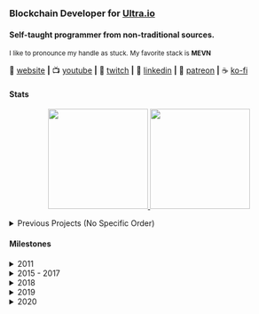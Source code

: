 
### Blockchain Developer for [Ultra.io][ultra-io]
#### Self-taught programmer from non-traditional sources.

<sup>I like to pronounce my handle as stuck. My favorite stack is **MEVN**</sup>

🏡 [website][website] **|** 
📺 [youtube][youtube] **|** 
🎥 [twitch][twitch] **|** 
👔 [linkedin][linkedin] **|**
💸 [patreon][patreon] **|**
☕ [ko-fi][kofi]

#### Stats

<p align="center">
<a href="https://github.com/stuyk">
  <img height="180em" src="https://github-readme-stats-eight-theta.vercel.app/api?username=stuyk&show_icons=true&theme=vue-dark&include_all_commits=true&count_private=true" />
  <img height="180em" src="https://github-readme-stats-eight-theta.vercel.app/api/top-langs/?username=stuyk&layout=compact&exclude_lang=java+r&theme=vue-dark" />
</a>
</p>

<details>
  <summary>Previous Projects (No Specific Order)</summary>
  
- Simply Modular Housing for Fallout 4
  
- Alternate Settlements for Fallout 4

- Bunker Builder for Fallout 4

- HD Bandanas for Fallout 4

- Prodcedural Dungeon Script for Fallout 4

- Settlement Keywords for Fallout 4

- Settlement Blueprints for Fallout 4

- Industrial Jungle for Alien Swarm

- Frosty for Alien Swarm

- Brute Gulch for Halo Online

- Ravine Gulch for Halo Online

- Slumber Jack a Prototype Game built with Unity

- Dangerous Underground Mining a Minecraft Plugin for Spigot

- Essence a Roleplay Server Framework for GTANetwork for GTA:V

- Scatter & EOS Blockchain Inventory for GTA:V

- Rage.mp Developer Kit a Websocket Program for C# Servers

- Domino 2.0 a Local Blockchain for Rage.MP

- EOS Thoughts a Smart Contract for EOS

- EOS Item Management a Smart Contract for EOS

- EOS Character Appearance a Smart Contract for EOS

- Mirror Roleplay a Roleplay Framework with 4 Repositories for Rage.mp

- Open:RP for alt:V
</details>

#### Milestones
<details>
  <summary>2011</summary>

- PC Gamer Magazine December I had my level design for Frosty and Industrial Jungle featured in the magazine.
</details>

<details>
  <summary>2015 - 2017</summary>
  
- Started Actually Teaching Myself Programming for Realsies (C#)
</details>

<details>
  <summary>2018</summary>

- Learned LiteDB

- [Wrote a C# Book on RAGE:MP Development](https://gumroad.com/l/ghCzx)

- Wrote a Mock Blockchain in C# called Domino (Not Complete)

- Learned Some C++

- Learned a lot of Javascript

- Learned Smart Contracts for [eos.io](https://eos.io)

- First Development Job as a Junior Blockchain Developer
</details>

<details>
  <summary>2019</summary>

- Visited Paris France

- Prototyped an Authenticator / Signature App

- [Learned Preact](https://preactjs.com/)

- [Learned Electron](https://www.electronjs.org/)

- Created a Private Key to Mnemonic Key Solution

- Created an Authenticator / Signature App for Ultra

- Learned Websockets

- Learned REST

- Learned / Tested Diffie Hellman Key Exchange Successfully

- Learned Express

- Learned Discord oAuth2 Implementation

- Learned PostgresSQL

- Learned MongoDB
</details>

<details>
  <summary>2020</summary>
  
- Created Custom Authentication System through Express

- Learned Continuous Integration for Gitlab

- Learned Continuous Integration for Github Actions

- [Learned Vue](https://vuejs.org)

- 2,000 Contributions in a single year while burning out for 1 ½ months.

- Learned Ansible

- Learned Elliptic Library
</details>

[ultra-io]: https://ultra.io/
[vue]: https://vuejs.org/
[altv]: https://altv.mp/
[linkedin]: https://www.linkedin.com/in/stuyk-trevor-wessel/
[website]: https://stuyk.com/
[youtube]: https://youtube.com/stuyk/
[twitch]: https://twitch.tv/stuyksoft/
[kofi]: https://ko-fi.com/stuyk
[patreon]: https://patreon.com/stuyk
